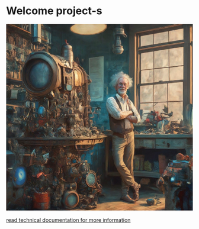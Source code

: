 # Welcome project-s

![banner](docs/banner.jpg)

[read technical documentation for more information](docs/README.md)

